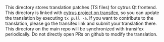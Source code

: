 This directory stores translation patches (TS files) for cytrus Qt frontend. This directory is linked with [cytrus project on transifex](https://www.transifex.com/cytrus/cytrus), so you can update the translation by executing `tx pull -a`. If you want to contribute to the translation, please go the transifex link and submit your translation there. This directory on the main repo will be synchronized with transifex periodically. Do not directly open PRs on github to modify the translation.
